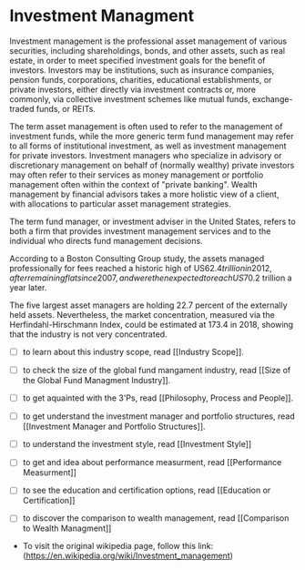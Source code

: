 # Investment Managment

Investment management is the professional asset management of various securities, including shareholdings, bonds, and other assets, such as real estate, in order to meet specified investment goals for the benefit of investors. Investors may be institutions, such as insurance companies, pension funds, corporations, charities, educational establishments, or private investors, either directly via investment contracts or, more commonly, via collective investment schemes like mutual funds, exchange-traded funds, or REITs.

The term asset management is often used to refer to the management of investment funds, while the more generic term fund management may refer to all forms of institutional investment, as well as investment management for private investors. Investment managers who specialize in advisory or discretionary management on behalf of (normally wealthy) private investors may often refer to their services as money management or portfolio management often within the context of "private banking". Wealth management by financial advisors takes a more holistic view of a client, with allocations to particular asset management strategies.

The term fund manager, or investment adviser in the United States, refers to both a firm that provides investment management services and to the individual who directs fund management decisions.

According to a Boston Consulting Group study, the assets managed professionally for fees reached a historic high of US$62.4 trillion in 2012, after remaining flat since 2007, and were then expected to reach US$70.2 trillion a year later.

The five largest asset managers are holding 22.7 percent of the externally held assets. Nevertheless, the market concentration, measured via the Herfindahl-Hirschmann Index, could be estimated at 173.4 in 2018, showing that the industry is not very concentrated.


- [ ] to learn about this industry scope, read [[Industry Scope]].
- [ ] to check the size of the global fund mangament industry, read [[Size of the Global Fund Managment Industry]].
- [ ] to get aquainted with the 3'Ps, read [[Philosophy, Process and People]].
- [ ] to get understand the investment manager and portfolio structures, read [[Investment Manager and Portfolio Structures]].
- [ ] to understand the investment style, read [[Investment Style]]
- [ ] to get and idea about performance measurment, read [[Performance Measurment]]
- [ ] to see the education and certification options, read [[Education or Certification]]
- [ ] to discover the comparison to wealth management, read [[Comparison to Wealth Managment]]


- To visit the original wikipedia page, follow this link: (https://en.wikipedia.org/wiki/Investment_management)


